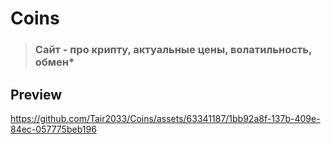 # Coins

> ### Сайт - про крипту, актуальные цены, волатильность, обмен*

## Preview


https://github.com/Tair2033/Coins/assets/63341187/1bb92a8f-137b-409e-84ec-057775beb196

